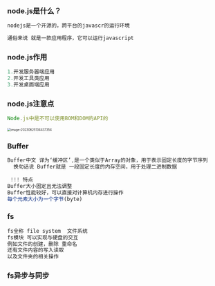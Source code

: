 ### node.js是什么？

```javascript
nodejs是一个开源的，跨平台的javascr的运行环境

通俗来说 就是一款应用程序，它可以运行javascript

```

### node.js作用

```javascript
1.开发服务器端应用
2.开发工具类应用
3.开发桌面端应用
```

### node.js注意点

```javascript
Node.js中是不可以使用BOM和DOM的API的
```

<img src="C:\Users\G1330\AppData\Roaming\Typora\typora-user-images\image-20230625134437354.png" alt="image-20230625134437354" style="zoom:50%;" />

### Buffer

```javascript
Buffer中文 译为‘缓冲区’,是一个类似于Array的对象，用于表示固定长度的字节序列
  换句话说 Buffer就是 一段固定长度的内存空间，用于处理二进制数据
  
 !!! 特点
Buffer大小固定且无法调整
Buffer性能较好，可以直接对计算机内存进行操作
每个元素大小为一个字节(byte)
```

### fs

```javascript
fs全称 file system  文件系统
fs模块 可以实现与硬盘的交互
例如文件的创建，删除 重命名
还有文件内容的写入读取
以及文件夹的相关操作
```

### fs异步与同步

```javascript

```

